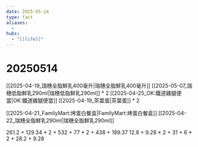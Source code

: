 ```yaml
---
date: 2025-05-14
type: fact
aliases:
  -
hubs:
  - "[[life]]"
---
```


# 20250514

[[2025-04-19_瑞穗全脂鮮乳400毫升|瑞穗全脂鮮乳400毫升]]
[[2025-05-07_瑞穗低脂鮮乳290ml|瑞穗低脂鮮乳290ml]] * 2
[[2025-04-25_OK:鐵道雞腿便當|OK:鐵道雞腿便當]]
[[2025-04-19_茶葉蛋|茶葉蛋]] * 2

[[2025-04-21_FamilyMart:烤蛋白餐盒|FamilyMart:烤蛋白餐盒]]
[[2025-04-22_瑞穗全脂鮮乳290ml|瑞穗全脂鮮乳290ml]]

261.2 + 129.34 * 2 + 532 + 77 * 2 + 438 + 189.37
12.8 + 9.28 * 2 + 31 + 6 * 2 + 28.2 + 9.28
